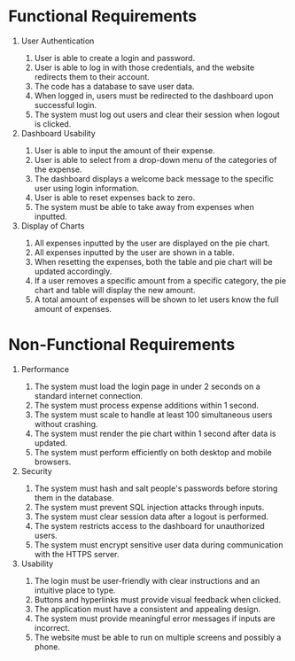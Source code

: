 # Functional Requirements
<ol type="1">
  <li>User Authentication</li>
  <ol type="1">
    <li>User is able to create a login and password.</li>
    <li>User is able to log in with those credentials, and the website redirects them to their account.</li>
    <li>The code has a database to save user data.</li>
    <li>When logged in, users must be redirected to the dashboard upon successful login.</li>
    <li>The system must log out users and clear their session when logout is clicked.</li>
  </ol>

  <li>Dashboard Usability</li>
  <ol type="1">
    <li>User is able to input the amount of their expense.</li>
    <li>User is able to select from a drop-down menu of the categories of the expense.</li>
    <li>The dashboard displays a welcome back message to the specific user using login information.</li>
    <li>User is able to reset expenses back to zero.</li>
    <li>The system must be able to take away from expenses when inputted.</li>
  </ol>

  <li>Display of Charts</li>
  <ol type="1">
    <li>All expenses inputted by the user are displayed on the pie chart.</li>
    <li>All expenses inputted by the user are shown in a table.</li>
    <li>When resetting the expenses, both the table and pie chart will be updated accordingly.</li>
    <li>If a user removes a specific amount from a specific category, the pie chart and table will display the new amount.</li>
    <li>A total amount of expenses will be shown to let users know the full amount of expenses.</li>
  </ol>
</ol>

# Non-Functional Requirements
<ol type="1">
  <li>Performance</li>
  <ol type="1">
    <li>The system must load the login page in under 2 seconds on a standard internet connection.</li>
    <li>The system must process expense additions within 1 second.</li>
    <li>The system must scale to handle at least 100 simultaneous users without crashing.</li>
    <li>The system must render the pie chart within 1 second after data is updated.</li>
    <li>The system must perform efficiently on both desktop and mobile browsers.</li>
  </ol>

  <li>Security</li>
  <ol type="1">
    <li>The system must hash and salt people's passwords before storing them in the database.</li>
    <li>The system must prevent SQL injection attacks through inputs.</li>
    <li>The system must clear session data after a logout is performed.</li>
    <li>The system restricts access to the dashboard for unauthorized users.</li>
    <li>The system must encrypt sensitive user data during communication with the HTTPS server.</li>
  </ol>

  <li>Usability</li>
  <ol type="1">
    <li>The login must be user-friendly with clear instructions and an intuitive place to type.</li>
    <li>Buttons and hyperlinks must provide visual feedback when clicked.</li>
    <li>The application must have a consistent and appealing design.</li>
    <li>The system must provide meaningful error messages if inputs are incorrect.</li>
    <li>The website must be able to run on multiple screens and possibly a phone.</li>
  </ol>
</ol>
